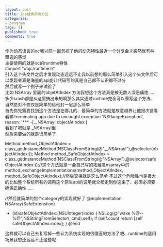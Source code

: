 ```yaml
---
layout: post
title: ios替换系统方法
categories:
- program
tags: []
published: true
comments: true
---
```

<p>作为动态语言的oc我以前一直忽视了他的动态特性最近一个分享会才突然就有种飘逸的感觉<br />
主要使用的就是oc的runtime特性<br />
#import "objc/runtime.h"<br />
引入这个头文件之后才发现动态远远不止我以前想的那么简单引入这个头文件后可以发现者真是海量的api能让代码写的真是自己都不认识都不过分<br />
然后就写一个例子来试验了<br />
比如 NSArray 里面的objetAtIndex 方法我想这个方法真是被无数人深恶痛绝……多少crash都是从这里搞出来的啊那么其实通过runtime完全可以重写这个方法、当然绝对不仅仅是简单的给他封一层那么简单<br />
首先你先需要找到这个方法是在哪儿的、最简单的方法就是故意越界让他报次错看看嘛Terminating app due to uncaught exception 'NSRangeException', reason: '*** -[__NSArrayI objectAtIndex:]<br />
看到了吧就是 _NSArrayI里<br />
然后需要做的就是很简单了

Method method_ObjectAtIndex = class_getInstanceMethod(NSClassFromString(@"__NSArrayI"),@selector(objectAtIndex:));
Method method_SafeObjectAtIndex = class_getInstanceMethod(NSClassFromString(@"NSArray"),@selector(safeObjectAtIndex:));//这个方法就是一会自己写的拓展进nsarray中的
method_exchangeImplementations(method_ObjectAtIndex, method_SafeObjectAtIndex);//然后交换就是这么简单 不过这个危险性也是极大的比如整个系统所有的调用这个原生api的调用就全都走到你这来了、必须必须要确保正确性……

//然后就简单的加个category的实现就好了
@implementation NSArray(SafeExtenstion)
- (id)safeObjectAtIndex:(NSUInteger)index
{
    NSLog(@"wake %@--%@",NSStringFromSelector(_cmd),self);
    if (self.count
    return [self safeObjectAtIndex:index];
}
@end

这样就可以自己去复写掉一些认为系统实现的很傻逼的方法了吧、runtime的适用场景我想还远远不止这些呢
>
